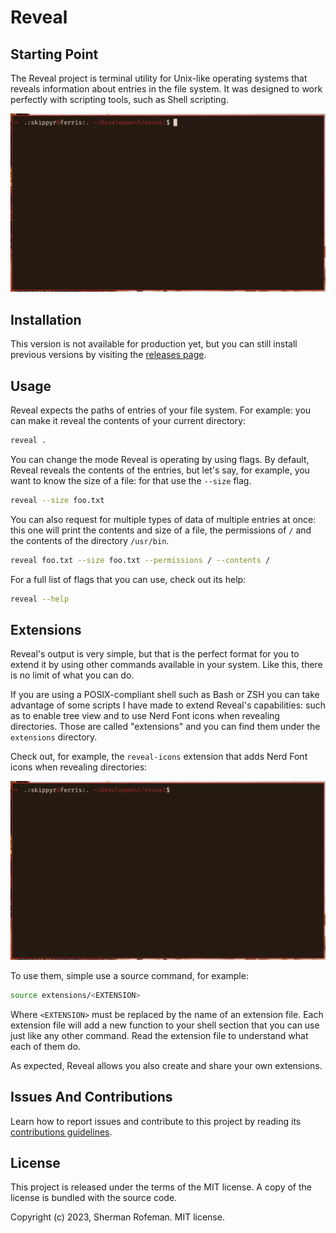 # Reveal

## Starting Point

The Reveal project is terminal utility for Unix-like operating systems that
reveals information about entries in the file system. It was designed to work
perfectly with scripting tools, such as Shell scripting.

![](images/preview.gif)

## Installation

This version is not available for production yet, but you can still install
previous versions by visiting the [releases page](https://github.com/skippyr/reveal/releases).

## Usage

Reveal expects the paths of entries of your file system. For example: you can
make it reveal the contents of your current directory:

```bash
reveal .
```

You can change the mode Reveal is operating by using flags. By default, Reveal
reveals the contents of the entries, but let's say, for example, you want to
know the size of a file: for that use the `--size` flag.

```bash
reveal --size foo.txt
```

You can also request for multiple types of data of multiple entries at once:
this one will print the contents and size of a file, the permissions of `/` and
the contents of the directory `/usr/bin`.

```bash
reveal foo.txt --size foo.txt --permissions / --contents /
```

For a full list of flags that you can use, check out its help:

```bash
reveal --help
```

## Extensions

Reveal's output is very simple, but that is the perfect format for you to extend
it by using other commands available in your system. Like this, there is no
limit of what you can do.

If you are using a POSIX-compliant shell such as Bash or ZSH you can take
advantage of some scripts I have made to extend Reveal's capabilities: such
as to enable tree view and to use Nerd Font icons when revealing directories.
Those are called "extensions" and you can find them under the `extensions`
directory.

Check out, for example, the `reveal-icons` extension that adds Nerd Font icons
when revealing directories:

![](images/preview_extensions.gif)

To use them, simple use a source command, for example:

```bash
source extensions/<EXTENSION>
```

Where `<EXTENSION>` must be replaced by the name of an extension file. Each
extension file will add a new function to your shell section that you can
use just like any other command. Read the extension file to understand what
each of them do.

As expected, Reveal allows you also create and share your own extensions.

## Issues And Contributions

Learn how to report issues and contribute to this project by reading its
[contributions guidelines](https://skippyr.github.io/materials/pages/contributions_guidelines.html).

## License

This project is released under the terms of the MIT license. A copy of the
license is bundled with the source code.

Copyright (c) 2023, Sherman Rofeman. MIT license.
